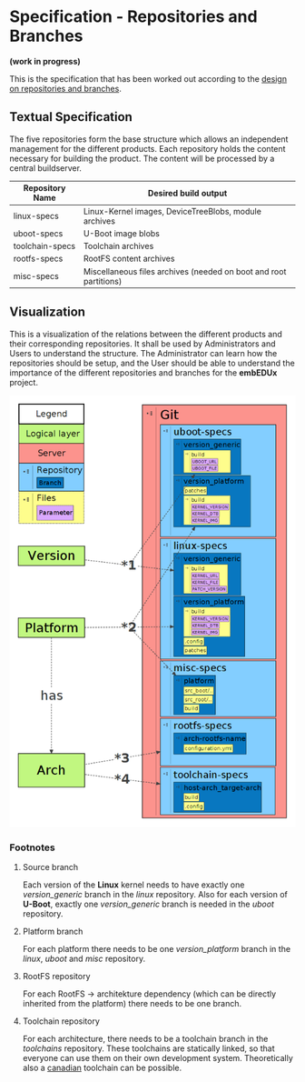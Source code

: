 # Specification - Repositories and Branches
**(work in progress)**

This is the specification that has been worked out according to the [design on
repositories and branches](../design/repositories-and-branches.md).

## Textual Specification
The five repositories form the base structure which allows an independent
management for the different products. Each repository holds the content
necessary for building the product. The content will be processed by a central
buildserver. 

Repository Name | Desired build output
--- | ---
linux-specs |  Linux-Kernel images, DeviceTreeBlobs, module archives
uboot-specs |  U-Boot image blobs
toolchain-specs |  Toolchain archives
rootfs-specs |  RootFS content archives
misc-specs |  Miscellaneous files archives (needed on boot and root partitions)

## Visualization
This is a visualization of the relations between the different products and
their corresponding repositories. It shall be used by Administrators and Users
to understand the structure. The Administrator can learn how the repositories
should be setup, and the User should be able to understand the importance of the
different repositories and branches for the **embEDUx** project. 

[![Repository structure](usage/common/img/repositories.png)](usage/common/img/repositories.png)


### Footnotes
1. Source branch

    Each version of the **Linux** kernel needs to have exactly one
    *version\_generic* branch in the *linux* repository. Also for each version
    of **U-Boot**, exactly one *version\_generic* branch is needed in the
    *uboot* repository.

1. Platform branch

    For each platform there needs to be one *version\_platform* branch in the *linux*,
    *uboot* and *misc* repository.

1. RootFS repository

    For each RootFS -> architekture dependency (which can be directly inherited
    from the platform) there needs to be one branch.

1. Toolchain repository

    For each architecture, there needs to be a toolchain branch in the
    *toolchains* repository. These toolchains are statically linked, so that
    everyone can use them on their own development system. Theoretically also a
    [canadian](http://crosstool-ng.org/#canadian_build) toolchain can be
    possible.
